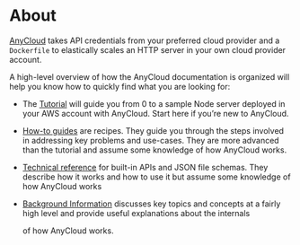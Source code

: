 # About

[AnyCloud](https://github.com/alantech/anycloud/blob/main/README.md) takes API credentials from your preferred cloud provider and a `Dockerfile` to elastically scales an HTTP server in your own cloud provider account.

A high-level overview of how the AnyCloud documentation is organized will help you know how to quickly find what you are looking for:

* The [Tutorial](host-node-aws.md) will guide you from 0 to a sample Node server deployed in your AWS account with AnyCloud. Start here if you’re new to AnyCloud.
* [How-to guides](how-to-guides/) are recipes. They guide you through the steps involved in addressing key problems and use-cases. They are more advanced than the tutorial and assume some knowledge of how AnyCloud works.
* [Technical reference](reference-1/) for built-in APIs and JSON file schemas. They describe how it works and how to use it but assume some knowledge of how AnyCloud works
* [Background Information](background-information.md) discusses key topics and concepts at a fairly high level and provide useful explanations about the internals 

  of how AnyCloud works.



